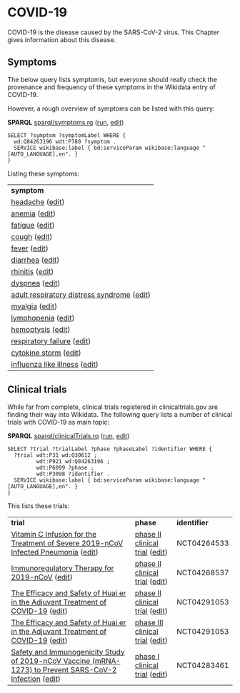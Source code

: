# COVID-19

<a name="tp1">COVID-19</a> is the disease caused by the <a name="tp2">SARS-CoV-2</a> virus.
This Chapter gives information about this disease.

## Symptoms

The below query lists symptomis, but everyone should really check the provenance and
frequency of these symptoms in the Wikidata entry of COVID-19.

However, a rough overview of symptoms can be listed with this query:

**SPARQL** [sparql/symptoms.rq](sparql/symptoms.code.html) ([run](https://query.wikidata.org/embed.html#SELECT%20%3Fsymptom%20%3FsymptomLabel%20WHERE%20%7B%0A%20%20wd%3AQ84263196%20wdt%3AP780%20%3Fsymptom%20.%0A%20%20SERVICE%20wikibase%3Alabel%20%7B%20bd%3AserviceParam%20wikibase%3Alanguage%20%22%5BAUTO_LANGUAGE%5D%2Cen%22.%20%7D%0A%7D%0A), [edit](https://query.wikidata.org/#SELECT%20%3Fsymptom%20%3FsymptomLabel%20WHERE%20%7B%0A%20%20wd%3AQ84263196%20wdt%3AP780%20%3Fsymptom%20.%0A%20%20SERVICE%20wikibase%3Alabel%20%7B%20bd%3AserviceParam%20wikibase%3Alanguage%20%22%5BAUTO_LANGUAGE%5D%2Cen%22.%20%7D%0A%7D%0A))

```sparql
SELECT ?symptom ?symptomLabel WHERE {
  wd:Q84263196 wdt:P780 ?symptom .
  SERVICE wikibase:label { bd:serviceParam wikibase:language "[AUTO_LANGUAGE],en". }
}
```

Listing these symptoms:

<table>
  <tr>
    <td><b>symptom</b></td>
  </tr>
  <tr>
    <td><a href="https://tools.wmflabs.org/scholia/Q86">headache</a> (<a href="http://www.wikidata.org/entity/Q86">edit</a>)</td>
  </tr>
  <tr>
    <td><a href="https://tools.wmflabs.org/scholia/Q5445">anemia</a> (<a href="http://www.wikidata.org/entity/Q5445">edit</a>)</td>
  </tr>
  <tr>
    <td><a href="https://tools.wmflabs.org/scholia/Q9690">fatigue</a> (<a href="http://www.wikidata.org/entity/Q9690">edit</a>)</td>
  </tr>
  <tr>
    <td><a href="https://tools.wmflabs.org/scholia/Q35805">cough</a> (<a href="http://www.wikidata.org/entity/Q35805">edit</a>)</td>
  </tr>
  <tr>
    <td><a href="https://tools.wmflabs.org/scholia/Q38933">fever</a> (<a href="http://www.wikidata.org/entity/Q38933">edit</a>)</td>
  </tr>
  <tr>
    <td><a href="https://tools.wmflabs.org/scholia/Q40878">diarrhea</a> (<a href="http://www.wikidata.org/entity/Q40878">edit</a>)</td>
  </tr>
  <tr>
    <td><a href="https://tools.wmflabs.org/scholia/Q114085">rhinitis</a> (<a href="http://www.wikidata.org/entity/Q114085">edit</a>)</td>
  </tr>
  <tr>
    <td><a href="https://tools.wmflabs.org/scholia/Q188008">dyspnea</a> (<a href="http://www.wikidata.org/entity/Q188008">edit</a>)</td>
  </tr>
  <tr>
    <td><a href="https://tools.wmflabs.org/scholia/Q344873">adult respiratory distress syndrome</a> (<a href="http://www.wikidata.org/entity/Q344873">edit</a>)</td>
  </tr>
  <tr>
    <td><a href="https://tools.wmflabs.org/scholia/Q474959">myalgia</a> (<a href="http://www.wikidata.org/entity/Q474959">edit</a>)</td>
  </tr>
  <tr>
    <td><a href="https://tools.wmflabs.org/scholia/Q485831">lymphopenia</a> (<a href="http://www.wikidata.org/entity/Q485831">edit</a>)</td>
  </tr>
  <tr>
    <td><a href="https://tools.wmflabs.org/scholia/Q647099">hemoptysis</a> (<a href="http://www.wikidata.org/entity/Q647099">edit</a>)</td>
  </tr>
  <tr>
    <td><a href="https://tools.wmflabs.org/scholia/Q767485">respiratory failure</a> (<a href="http://www.wikidata.org/entity/Q767485">edit</a>)</td>
  </tr>
  <tr>
    <td><a href="https://tools.wmflabs.org/scholia/Q1076369">cytokine storm</a> (<a href="http://www.wikidata.org/entity/Q1076369">edit</a>)</td>
  </tr>
  <tr>
    <td><a href="https://tools.wmflabs.org/scholia/Q3508755">influenza like illness</a> (<a href="http://www.wikidata.org/entity/Q3508755">edit</a>)</td>
  </tr>
</table>

## Clinical trials

While far from complete, <a name="tp3">clinical trials</a> registered in <a name="tp4">clinicaltrials.gov</a> are finding their way
into Wikidata. The following query lists a number of clinical trials with COVID-19
as main topic:

**SPARQL** [sparql/clinicalTrials.rq](sparql/clinicalTrials.code.html) ([run](https://query.wikidata.org/embed.html#SELECT%20%3Ftrial%20%3FtrialLabel%20%3Fphase%20%3FphaseLabel%20%3Fidentifier%20WHERE%20%7B%0A%20%20%3Ftrial%20wdt%3AP31%20wd%3AQ30612%20%3B%0A%20%20%20%20%20%20%20%20%20wdt%3AP921%20wd%3AQ84263196%20%3B%0A%20%20%20%20%20%20%20%20%20wdt%3AP6099%20%3Fphase%20%3B%0A%20%20%20%20%20%20%20%20%20wdt%3AP3098%20%3Fidentifier%20.%0A%20%20SERVICE%20wikibase%3Alabel%20%7B%20bd%3AserviceParam%20wikibase%3Alanguage%20%22%5BAUTO_LANGUAGE%5D%2Cen%22.%20%7D%0A%7D%0A), [edit](https://query.wikidata.org/#SELECT%20%3Ftrial%20%3FtrialLabel%20%3Fphase%20%3FphaseLabel%20%3Fidentifier%20WHERE%20%7B%0A%20%20%3Ftrial%20wdt%3AP31%20wd%3AQ30612%20%3B%0A%20%20%20%20%20%20%20%20%20wdt%3AP921%20wd%3AQ84263196%20%3B%0A%20%20%20%20%20%20%20%20%20wdt%3AP6099%20%3Fphase%20%3B%0A%20%20%20%20%20%20%20%20%20wdt%3AP3098%20%3Fidentifier%20.%0A%20%20SERVICE%20wikibase%3Alabel%20%7B%20bd%3AserviceParam%20wikibase%3Alanguage%20%22%5BAUTO_LANGUAGE%5D%2Cen%22.%20%7D%0A%7D%0A))

```sparql
SELECT ?trial ?trialLabel ?phase ?phaseLabel ?identifier WHERE {
  ?trial wdt:P31 wd:Q30612 ;
         wdt:P921 wd:Q84263196 ;
         wdt:P6099 ?phase ;
         wdt:P3098 ?identifier .
  SERVICE wikibase:label { bd:serviceParam wikibase:language "[AUTO_LANGUAGE],en". }
}
```

This lists these trials:

<table>
  <tr>
    <td><b>trial</b></td>
    <td><b>phase</b></td>
    <td><b>identifier</b></td>
  </tr>
  <tr>
    <td><a href="https://tools.wmflabs.org/scholia/Q86278951">Vitamin C Infusion for the Treatment of Severe 2019-nCoV Infected Pneumonia</a> (<a href="http://www.wikidata.org/entity/Q86278951">edit</a>)</td>
    <td><a href="https://tools.wmflabs.org/scholia/Q42824440">phase II clinical trial</a> (<a href="http://www.wikidata.org/entity/Q42824440">edit</a>)</td>
    <td>NCT04264533</td>
  </tr>
  <tr>
    <td><a href="https://tools.wmflabs.org/scholia/Q87076423">Immunoregulatory Therapy for 2019-nCoV</a> (<a href="http://www.wikidata.org/entity/Q87076423">edit</a>)</td>
    <td><a href="https://tools.wmflabs.org/scholia/Q42824440">phase II clinical trial</a> (<a href="http://www.wikidata.org/entity/Q42824440">edit</a>)</td>
    <td>NCT04268537</td>
  </tr>
  <tr>
    <td><a href="https://tools.wmflabs.org/scholia/Q87078691">The Efficacy and Safety of Huai er in the Adjuvant Treatment of COVID-19</a> (<a href="http://www.wikidata.org/entity/Q87078691">edit</a>)</td>
    <td><a href="https://tools.wmflabs.org/scholia/Q42824440">phase II clinical trial</a> (<a href="http://www.wikidata.org/entity/Q42824440">edit</a>)</td>
    <td>NCT04291053</td>
  </tr>
  <tr>
    <td><a href="https://tools.wmflabs.org/scholia/Q87078691">The Efficacy and Safety of Huai er in the Adjuvant Treatment of COVID-19</a> (<a href="http://www.wikidata.org/entity/Q87078691">edit</a>)</td>
    <td><a href="https://tools.wmflabs.org/scholia/Q42824827">phase III clinical trial</a> (<a href="http://www.wikidata.org/entity/Q42824827">edit</a>)</td>
    <td>NCT04291053</td>
  </tr>
  <tr>
    <td><a href="https://tools.wmflabs.org/scholia/Q87775009">Safety and Immunogenicity Study of 2019-nCoV Vaccine (mRNA-1273) to Prevent SARS-CoV-2 Infection</a> (<a href="http://www.wikidata.org/entity/Q87775009">edit</a>)</td>
    <td><a href="https://tools.wmflabs.org/scholia/Q42824069">phase I clinical trial</a> (<a href="http://www.wikidata.org/entity/Q42824069">edit</a>)</td>
    <td>NCT04283461</td>
  </tr>
</table>
